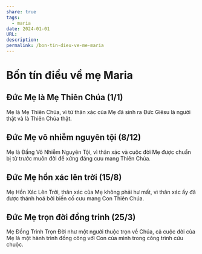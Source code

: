 ```yaml
---
share: true
tags:
  - maria
date: 2024-01-01
URL: 
description: 
permalink: /bon-tin-dieu-ve-me-maria
---
```


# Bốn tín điều về mẹ Maria
## Đức Mẹ là Mẹ Thiên Chúa (1/1)

Mẹ là Mẹ Thiên Chúa, vì từ thân xác của Mẹ đã sinh ra Đức Giêsu là người thật và là Thiên Chúa thật.

## Đức Mẹ vô nhiễm nguyên tội (8/12)

Mẹ là Đấng Vô Nhiễm Nguyên Tội, vì thân xác và cuộc đời Mẹ được chuẩn bị từ trước muôn đời để xứng đáng cưu mang Thiên Chúa. 

## Đức Mẹ hồn xác lên trời (15/8)

Mẹ Hồn Xác Lên Trời, thân xác của Mẹ không phải hư mất, vì thân xác ấy đã được thánh hoá bởi biến cố cưu mang Con Thiên Chúa.

## Đức Mẹ trọn đời đồng trinh (25/3)

Mẹ Đồng Trinh Trọn Đời như một người thuộc trọn về Chúa, cả cuộc đời của Mẹ là một hành trình đồng công với Con của mình trong công trình cứu chuộc.